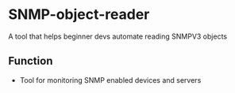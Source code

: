 # SNMP-object-reader
A tool that helps beginner devs automate reading SNMPV3 objects
## Function
- Tool for monitoring SNMP enabled devices and servers
